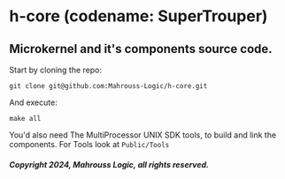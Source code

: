 # h-core (codename: SuperTrouper)

## Microkernel and it's components source code.

Start by cloning the repo:

```
git clone git@github.com:Mahrouss-Logic/h-core.git
```

And execute:

```
make all
```

You'd also need The MultiProcessor UNIX SDK tools, to build and link the components. For Tools look at `Public/Tools`

##### Copyright 2024, Mahrouss Logic, all rights reserved.